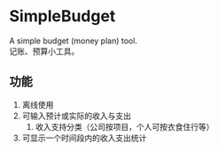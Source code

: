 # SimpleBudget
A simple budget (money plan) tool.  
记账、预算小工具。

## 功能
1. 离线使用
2. 可输入预计或实际的收入与支出
    1. 收入支持分类（公司按项目，个人可按衣食住行等）
4. 可显示一个时间段内的收入支出统计
